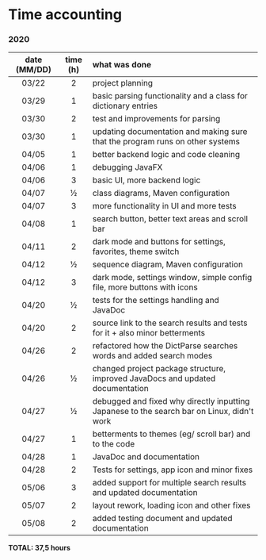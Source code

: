 # Time accounting
### 2020
| date (MM/DD) | time (h) | what was done |
| :----:|:---:| :-----|
| 03/22 | 2   | project planning |
| 03/29 | 1   | basic parsing functionality and a class for dictionary entries |
| 03/30 | 2   | test and improvements for parsing |
| 03/30 | 1   | updating documentation and making sure that the program runs on other systems |
| 04/05 | 1   | better backend logic and code cleaning |
| 04/06 | 1   | debugging JavaFX |
| 04/06 | 3   | basic UI, more backend logic |
| 04/07 | ½   | class diagrams, Maven configuration |
| 04/07 | 3   | more functionality in UI and more tests |
| 04/08 | 1   | search button, better text areas and scroll bar |
| 04/11 | 2   | dark mode and buttons for settings, favorites, theme switch |
| 04/12 | ½   | sequence diagram, Maven configuration |
| 04/12 | 3   | dark mode, settings window, simple config file, more buttons with icons |
| 04/20 | ½   | tests for the settings handling and JavaDoc |
| 04/20 | 2   | source link to the search results and tests for it + also minor betterments |
| 04/26 | 2   | refactored how the DictParse searches words and added search modes |
| 04/26 | ½   | changed project package structure, improved JavaDocs and updated documentation |
| 04/27 | ½   | debugged and fixed why directly inputting Japanese to the search bar on Linux, didn't work |
| 04/27 | 1   | betterments to themes (eg/ scroll bar) and to the code |
| 04/28 | 1   | JavaDoc and documentation |
| 04/28 | 2   | Tests for settings, app icon and minor fixes |
| 05/06 | 3   | added support for multiple search results and updated documentation |
| 05/07 | 2   | layout rework, loading icon and other fixes |
| 05/08 | 2   | added testing document and updated documentation |
**TOTAL: 37,5 hours**
